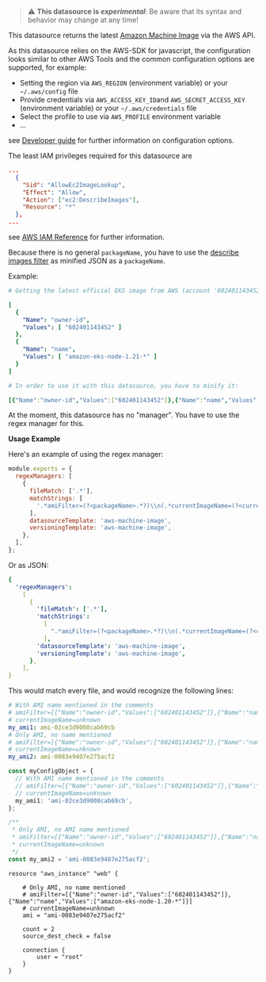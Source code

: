 > :warning: **This datasource is _experimental_**: Be aware that its syntax and behavior may change at any time!

This datasource returns the latest [Amazon Machine Image](https://docs.aws.amazon.com/en_en/AWSEC2/latest/UserGuide/AMIs.html) via the AWS API.

As this datasource relies on the AWS-SDK for javascript, the configuration looks similar to other AWS Tools and the common configuration options are supported, for example:

- Setting the region via `AWS_REGION` (environment variable) or your `~/.aws/config` file
- Provide credentials via `AWS_ACCESS_KEY_ID`and `AWS_SECRET_ACCESS_KEY` (environment variable) or your `~/.aws/credentials` file
- Select the profile to use via `AWS_PROFILE` environment variable
- ...

see [Developer guide](https://docs.aws.amazon.com/sdk-for-javascript/v3/developer-guide/configuring-the-jssdk.html) for further information on configuration options.

The least IAM privileges required for this datasource are

```json
...
  {
    "Sid": "AllowEc2ImageLookup",
    "Effect": "Allow",
    "Action": ["ec2:DescribeImages"],
    "Resource": "*"
  },
...
```

see [AWS IAM Reference](https://docs.aws.amazon.com/service-authorization/latest/reference/list_amazonec2.html) for further information.

Because there is no general `packageName`, you have to use the [describe images filter](https://docs.aws.amazon.com/AWSJavaScriptSDK/v3/latest/clients/client-ec2/interfaces/describeimagescommandinput.html#filters) as minified JSON as a `packageName`.

Example:

```yaml
# Getting the latest official EKS image from AWS (account '602401143452' for eu-central-1) for EKS 1.21 (name matches 'amazon-eks-node-1.21-*') would look as a describe images filter like:

[
  {
    "Name": "owner-id",
    "Values": [ "602401143452" ]
  },
  {
    "Name": "name",
    "Values": [ "amazon-eks-node-1.21-*" ]
  }
]

# In order to use it with this datasource, you have to minify it:

[{"Name":"owner-id","Values":["602401143452"]},{"Name":"name","Values":["amazon-eks-node-1.21-*"]}]
```

At the moment, this datasource has no "manager".
You have to use the regex manager for this.

**Usage Example**

Here's an example of using the regex manager:

```javascript
module.exports = {
  regexManagers: [
    {
      fileMatch: ['.*'],
      matchStrings: [
        '.*amiFilter=(?<packageName>.*?)\\n(.*currentImageName=(?<currentDigest>.*?)\\n)?(.*\\n)?.*?(?<depName>[a-zA-Z0-9-_:]*)[ ]*?[:|=][ ]*?["|\']?(?<currentValue>ami-[a-z0-9]{17})["|\']?.*',
      ],
      datasourceTemplate: 'aws-machine-image',
      versioningTemplate: 'aws-machine-image',
    },
  ],
};
```

Or as JSON:

```yaml
{
  'regexManagers':
    [
      {
        'fileMatch': ['.*'],
        'matchStrings':
          [
            ".*amiFilter=(?<packageName>.*?)\\n(.*currentImageName=(?<currentDigest>.*?)\\n)?(.*\\n)?.*?(?<depName>[a-zA-Z0-9-_:]*)[ ]*?[:|=][ ]*?[\"|']?(?<currentValue>ami-[a-z0-9]{17})[\"|']?.*",
          ],
        'datasourceTemplate': 'aws-machine-image',
        'versioningTemplate': 'aws-machine-image',
      },
    ],
}
```

This would match every file, and would recognize the following lines:

```yaml
# With AMI name mentioned in the comments
# amiFilter=[{"Name":"owner-id","Values":["602401143452"]},{"Name":"name","Values":["amazon-eks-node-1.21-*"]}]
# currentImageName=unknown
my_ami1: ami-02ce3d9008cab69cb
# Only AMI, no name mentioned
# amiFilter=[{"Name":"owner-id","Values":["602401143452"]},{"Name":"name","Values":["amazon-eks-node-1.20-*"]}]
# currentImageName=unknown
my_ami2: ami-0083e9407e275acf2
```

```typescript
const myConfigObject = {
  // With AMI name mentioned in the comments
  // amiFilter=[{"Name":"owner-id","Values":["602401143452"]},{"Name":"name","Values":["amazon-eks-node-1.21-*"]}]
  // currentImageName=unknown
  my_ami1: 'ami-02ce3d9008cab69cb',
};

/**
 * Only AMI, no AMI name mentioned
 * amiFilter=[{"Name":"owner-id","Values":["602401143452"]},{"Name":"name","Values":["amazon-eks-node-1.20-*"]}]
 * currentImageName=unknown
 */
const my_ami2 = 'ami-0083e9407e275acf2';
```

```hcl
resource "aws_instance" "web" {

    # Only AMI, no name mentioned
    # amiFilter=[{"Name":"owner-id","Values":["602401143452"]},{"Name":"name","Values":["amazon-eks-node-1.20-*"]}]
    # currentImageName=unknown
    ami = "ami-0083e9407e275acf2"

    count = 2
    source_dest_check = false

    connection {
        user = "root"
    }
}
```
